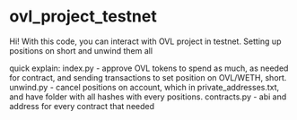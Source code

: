 # ovl_project_testnet
Hi! With this code, you can interact with OVL project in testnet.
Setting up positions on short and unwind them all

quick explain:
index.py - approve OVL tokens to spend as much, as needed for contract, and sending transactions to set position on OVL/WETH, short.
unwind.py - cancel positions on account, which in private_addresses.txt, and have folder with all hashes with every positions.
contracts.py - abi and address for every contract that needed

